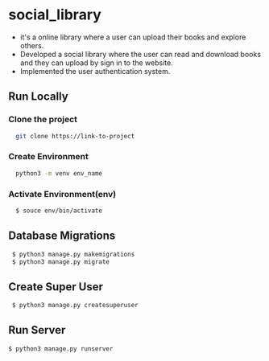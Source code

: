# social_library
- it's a online library where a user can upload their books and explore others.
- Developed a social library where the user can read and download books and they can upload by sign in to the website.
- Implemented the user authentication system.

  
## Run Locally


### Clone the project


```bash
  git clone https://link-to-project
```

### Create Environment

```bash
  python3 -m venv env_name
```
### Activate Environment(env)

```bash
  $ souce env/bin/activate
```


## Database Migrations


```bash
 $ python3 manage.py makemigrations
 $ python3 manage.py migrate
```

## Create Super User


```bash
 $ python3 manage.py createsuperuser
```

## Run Server

```bash
$ python3 manage.py runserver
```
